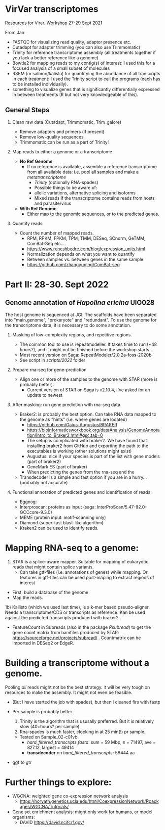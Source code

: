 # VirVar transcriptomes
Resources for Virar. Workshop 27-29 Sept 2021


From Jan:
- FASTQC for visualizing read quality, adaptor presence etc.
- Cutadapt for adapter trimming (you can also use Trimmomatic)
- Trinity for reference transcriptome assembly (all treatments together if you lack a better reference like a genome)
- Bowtie2 for mapping reads to my contig(s) of interest: I used this for a focused analysis of a small subset of molecules
- RSEM (or salmon/kalisto) for quantifying the abundance of all transcripts in each treatment: I used the Trinity script to call the programs (each has to be installed individually).
- something to visualize genes that is significantly differentially expressed in between treatments (R but not very knowledgeable of this).

## General Steps
1) Clean raw data (Cutadapt, Trimmomatic, Trim_galore)
   * Remove adapters and primers (if present)
   * Remove low-quality sequences
   * Trimmomatic can be run as a part of Trinity!

2) Map reads to either a genome or a transcriptome
   * **No Ref Genome**
     * If no reference is available, assemble a reference transcriptome from all available data: i.e. pool all samples and make a *metatranscriptome*
       * *Trinity* (optionally RNA-spades)
       * Possible things to be aware of:
       * allelic variations, alternative splicing and isoforms
       * Mixed reads if the transcriptome contains reads from hosts and parasite/virus
   *  **With Ref Genome**
      *  Either map to the genomic sequences, or to the predicted genes.
3) Quantify reads
   * Count the number of mapped reads.
     * RPM, RPKM, FPKM, TPM, TMM, DESeq, SCnorm, GeTMM, ComBat-Seq etc....
     * https://www.reneshbedre.com/blog/expression_units.html
     * Normalization depends on what you want to quantify
     * Between samples vs. between genes in the same sample
     * https://github.com/zhangyuqing/ComBat-seq
 

# Part II: 28-30. Sept 2022
## Genome annotation of *Hapolina ericina* UIO028
The host genome is sequenced at JGI. The scaffolds have been separated into "main.genome", "prokaryote" and "redundant".
To use the genome for the transcriptome data, it is necessary to do some annotation. 
1) Masking of low-complexity regions, and repetitive regions. 
   * The common tool to use is repeatmodeller. It takes time to run (~48 hours?), and it might not be finished before the workshop starts... 
   * Most recent version on Saga: RepeatModeler/2.0.2a-foss-2020b
   * See script in *scripts/2022* folder
2) Prepare rna-seq for gene-prediction
   * Align one or more of the samples to the genome with STAR (more is probably better).
     * Current version of STAR on Saga is v2.10.4, I've asked for an update to newest.

3) After masking: run gene prediction with rna-seq data. 
   * Braker2: is probably the best option. Can take RNA data mapped to the genome as "hints" (i.e. where genes are located)
     * https://github.com/Gaius-Augustus/BRAKER
     * https://bioinformaticsworkbook.org/dataAnalysis/GenomeAnnotation/Intro_to_Braker2.html#gsc.tab=0
     * The setup is complicated with braker2. We have found that installing braker2 from GitHub and exporting the path to the executables is working (other solutions might exist)
     * Augustus: nice if your species is part of the list with gene models (part of braker2)
     * GeneMark ES (part of braker)
     * When predicting the genes from the rna-seq and the 
   * Transdecoder is a simple and fast option if you are in a hurry... (probably not accurate)

4) Functional annotation of predicted genes and identification of reads
   * Eggnog: 
   * Interproscan: proteins as input  (saga: InterProScan/5.47-82.0-GCCcore-9.3.0) 
   * MEME (protein input: motif-scanning only)
   * Diamond (super-fast blast-like algorithm)
   * Kraken2 can be used to identify reads. 
# Mapping RNA-seq to a genome: 
1) STAR is a  splice-aware mapper. Suitable for mapping of eukaryotic reads that might contain splice variants. 
   * Can take gtf-files (i.e. annotations of genes) while mapping. Or features in gtf-files can be used post-maping to extract regions of interest
  -   First, build a database of the genome
  -   Map the reads. 

1b) Kallisto (which we used last time), is a k-mer based pseudo-aligner. Needs a transcriptome/CDS or transcripts as reference. Kan be used against the predicted transcripts produced with braker2. 
    
- FeatureCount in Subreads (also in the package *Rsubread*) to get the gene count matrix from bamfiles produced by STAR: https://sourceforge.net/projects/subread/ . Countmatrix can be imported in DESeq2 or EdgeR.

# Building a transcriptome without a genome. 
Pooling *all* reads might not be the best strategy. It will be very tough on resources to make the assembly. It might not even be feasible. 
- (But I have started the job with spades), but then I cleaned firs with fastp
- Per sample is probably better. 
  1) Trinity is the algorithm that is ususally preferred. But it is relatively slow (40+hours? per sample)
  2) Rna-spades is much faster, clocking in at 25 min(!) pr sample.
   *  Tested on Sample_02-c01vb. 
      * *hard_filtered_transcripts.fasta*: sum = 59 Mbp, n = 71497, ave = 827.12, largest = 49414
      * **transdecoder** on *hard_filtered_transcripts*: 58444 aa

- ggf to gtr


# Further things to explore:
- WGCNA: weighted gene co-expression network analysis
  - https://horvath.genetics.ucla.edu/html/CoexpressionNetwork/Rpackages/WGCNA/Tutorials/
- Gene set enrichment analysis:  might only work for humans, or model organisms:
  - DAVID https://david.ncifcrf.gov/